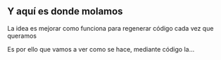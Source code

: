##  Y aquí es donde molamos

La idea es mejorar como funciona para regenerar código cada vez que queramos<!-- .element: class="fragment" -->	

Es por ello que vamos a ver como se hace, mediante código la...<!-- .element: class="fragment" -->	
